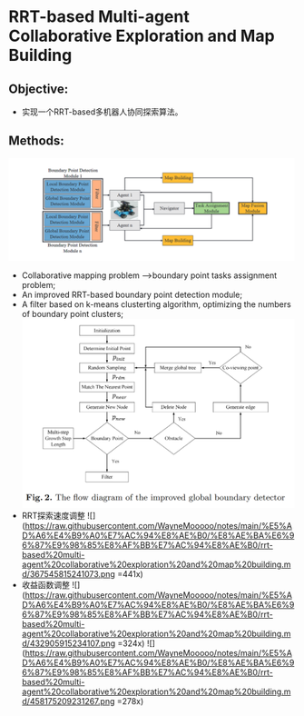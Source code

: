 # RRT-based Multi-agent Collaborative Exploration and Map Building
## **Objective:** 
* 实现一个RRT-based多机器人协同探索算法。
## **Methods:**
![](https://raw.githubusercontent.com/WayneMooooo/notes/main/%E5%AD%A6%E4%B9%A0%E7%AC%94%E8%AE%B0/%E8%AE%BA%E6%96%87%E9%98%85%E8%AF%BB%E7%AC%94%E8%AE%B0/rrt-based%20multi-agent%20collaborative%20exploration%20and%20map%20building.md/339565219257608.png)
* Collaborative mapping problem ——>boundary point tasks assignment problem;
* An improved RRT-based boundary point detection module;
* A filter based on k-means clusterting algorithm, optimizing the numbers of boundary point clusters;
![](https://raw.githubusercontent.com/WayneMooooo/notes/main/%E5%AD%A6%E4%B9%A0%E7%AC%94%E8%AE%B0/%E8%AE%BA%E6%96%87%E9%98%85%E8%AF%BB%E7%AC%94%E8%AE%B0/rrt-based%20multi-agent%20collaborative%20exploration%20and%20map%20building.md/441580415247939.png)
* RRT探索速度调整
![](https://raw.githubusercontent.com/WayneMooooo/notes/main/%E5%AD%A6%E4%B9%A0%E7%AC%94%E8%AE%B0/%E8%AE%BA%E6%96%87%E9%98%85%E8%AF%BB%E7%AC%94%E8%AE%B0/rrt-based%20multi-agent%20collaborative%20exploration%20and%20map%20building.md/367545815241073.png =441x)
* 收益函数调整
![](https://raw.githubusercontent.com/WayneMooooo/notes/main/%E5%AD%A6%E4%B9%A0%E7%AC%94%E8%AE%B0/%E8%AE%BA%E6%96%87%E9%98%85%E8%AF%BB%E7%AC%94%E8%AE%B0/rrt-based%20multi-agent%20collaborative%20exploration%20and%20map%20building.md/432905915234107.png =324x)
![](https://raw.githubusercontent.com/WayneMooooo/notes/main/%E5%AD%A6%E4%B9%A0%E7%AC%94%E8%AE%B0/%E8%AE%BA%E6%96%87%E9%98%85%E8%AF%BB%E7%AC%94%E8%AE%B0/rrt-based%20multi-agent%20collaborative%20exploration%20and%20map%20building.md/458175209231267.png =278x)
